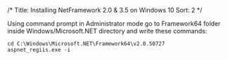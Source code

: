 /*
Title: Installing NetFramework 2.0 & 3.5 on Windows 10
Sort: 2
*/

Using command prompt in Administrator mode go to Framework64 folder inside Windows/Microsoft.NET directory and write these commands:
```
cd C:\Windows\Microsoft.NET\Framework64\v2.0.50727  
aspnet_regiis.exe -i
```
